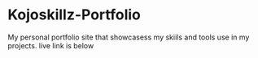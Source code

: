 # Kojoskillz-Portfolio
My personal portfolio site that showcasess my skiils and tools use in my projects.
live link is below
